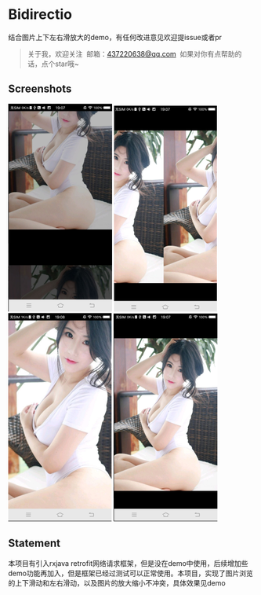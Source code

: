 # Bidirectio
结合图片上下左右滑放大的demo，有任何改进意见欢迎提issue或者pr
> 关于我，欢迎关注 
  邮箱：437220638@qq.com
  如果对你有点帮助的话，点个star哦~
  
## Screenshots
![image](/pic/mm1.png)
![image](/pic/mm2.png)
![image](/pic/mm3.png)
![image](/pic/mm4.png)

## Statement
本项目有引入rxjava retrofit网络请求框架，但是没在demo中使用，后续增加些demo功能再加入，但是框架已经过测试可以正常使用。本项目，实现了图片浏览的上下滑动和左右滑动，以及图片的放大缩小不冲突，具体效果见demo
